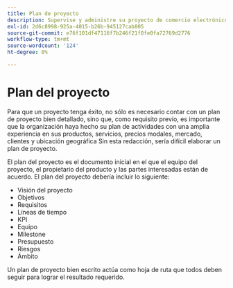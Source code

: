 ```yaml
---
title: Plan de proyecto
description: Supervise y administre su proyecto de comercio electrónico con un plan de proyecto de comercio electrónico detallado.
exl-id: 2d6c8998-925a-4015-b26b-945127cab805
source-git-commit: e76f101df47116f7b246f21f0fe0fa72769d2776
workflow-type: tm+mt
source-wordcount: '124'
ht-degree: 0%

---
```


# Plan del proyecto

Para que un proyecto tenga éxito, no sólo es necesario contar con un plan de proyecto bien detallado, sino que, como requisito previo, es importante que la organización haya hecho su plan de actividades con una amplia experiencia en sus productos, servicios, precios modales, mercado, clientes y ubicación geográfica Sin esta redacción, sería difícil elaborar un plan de proyecto.

El plan del proyecto es el documento inicial en el que el equipo del proyecto, el propietario del producto y las partes interesadas están de acuerdo. El plan del proyecto debería incluir lo siguiente:

- Visión del proyecto
- Objetivos
- Requisitos
- Líneas de tiempo
- KPI
- Equipo
- Milestone
- Presupuesto
- Riesgos
- Ámbito

Un plan de proyecto bien escrito actúa como hoja de ruta que todos deben seguir para lograr el resultado requerido.
